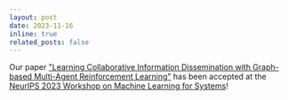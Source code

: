 ```yaml
---
layout: post
date: 2023-11-16 
inline: true
related_posts: false
---
```


Our paper <a href='https://arxiv.org/abs/2308.16198'>"Learning Collaborative Information Dissemination with Graph-based Multi-Agent Reinforcement Learning"</a> has been accepted at the <a href='mlforsystems.org'> NeurIPS 2023 Workshop on Machine Learning for Systems</a>!

